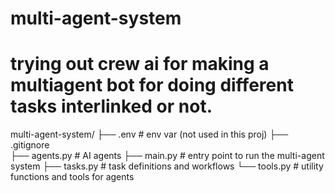 # multi-agent-system
# trying out crew ai for making a multiagent bot for doing different tasks interlinked or not.


multi-agent-system/
├── .env             # env var (not used in this proj)
├── .gitignore       
├── agents.py        # AI agents
├── main.py          # entry point to run the multi-agent system
├── tasks.py         # task definitions and workflows
└── tools.py         # utility functions and tools for agents
